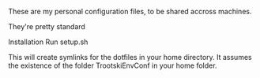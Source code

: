 These are my personal configuration files, to be shared accross machines.

They're pretty standard

Installation
Run setup.sh

This will create symlinks for the dotfiles in your home directory. It assumes the existence of the folder TrootskiEnvConf in your home folder.

